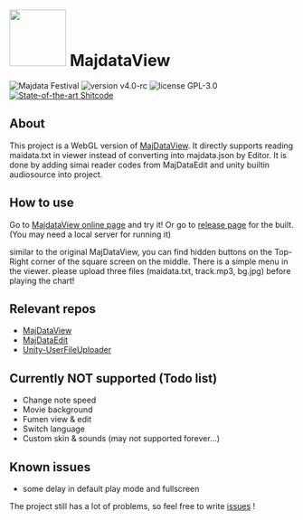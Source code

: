# <img src="https://user-images.githubusercontent.com/51612155/226972003-1928ce4d-56ce-497d-b958-d6aec38a602c.png" width="100px"> MajdataView

![Majdata Festival](https://img.shields.io/badge/Majdata-FESTiVAL-ff69b4)
![version v4.0-rc](https://img.shields.io/badge/version-v4.0--rc-green)
![license GPL-3.0](https://img.shields.io/badge/license-GPL--3.0-blue)
[![State-of-the-art Shitcode](https://img.shields.io/static/v1?label=State-of-the-art&message=Shitcode&color=7B5804)](https://github.com/trekhleb/state-of-the-art-shitcode)

## About
This project is a WebGL version of [MajDataView](https://github.com/LingFeng-bbben/MajdataView). It directly supports reading maidata.txt in viewer instead of converting into majdata.json by Editor. It is done by adding simai reader codes from MajDataEdit and unity builtin audiosource into project.

## How to use

Go to [MajdataView online page](https://sblzdddd.github.io/majdataview-online) and try it! Or go to [release page](https://github.com/sblzdddd/MajdataView/releases) for the built. (You may need a local server for running it) 

similar to the original MajDataView, you can find hidden buttons on the Top-Right corner of the square screen on the middle. There is a simple menu in the viewer. please upload three files (maidata.txt, track.mp3, bg.jpg) before playing the chart!

## Relevant repos

- [MajDataView](https://github.com/LingFeng-bbben/MajdataView)
- [MajDataEdit](https://github.com/LingFeng-bbben/MajdataEdit)
- [Unity-UserFileUploader](https://github.com/AlexMorOR/Unity-UserFileUploader)

## Currently NOT supported (Todo list)

- Change note speed
- Movie background
- Fumen view & edit
- Switch language
- Custom skin & sounds (may not supported forever...)

## Known issues

- some delay in default play mode and fullscreen
  
The project still has a lot of problems, so feel free to write [issues](https://github.com/sblzdddd/MajdataView/issues) !
